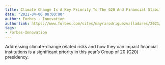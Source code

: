 ```yaml
---
title: Climate Change Is A Key Priority To The G20 And Financial Stability Board
date: "2021-04-06 08:00:00"
author: Forbes - Innovation
authorlink: https://www.forbes.com/sites/mayrarodriguezvalladares/2021/04/06/climate-change-is-a-key-priority-to-the-g20-and-financial-stability-board/
tags:
- Forbes-Innovation
---
```

Addressing climate-change related risks and how they can impact financial institutions is a significant priority in this year’s Group of 20 (G20) presidency.